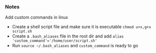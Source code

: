 ### Notes

Add custom commands in linux
* Create a shell script file and make sure it is executable `chmod u+x,g+x script.sh`
* Create a `.bash_aliases` file in the root dir and add `alias 'custom_command'='/home/user/script.sh'`
* Run `source ~/.bash_aliases` and `custom_command` is ready to go
